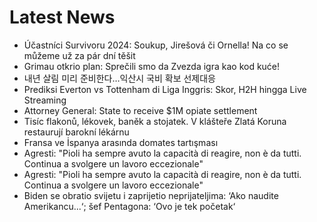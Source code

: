 # Latest News
-  Účastníci Survivoru 2024: Soukup, Jirešová či Ornella! Na co se můžeme už za pár dní těšit
-  Grimau otkrio plan: Sprečili smo da Zvezda igra kao kod kuće!
-  내년 살림 미리 준비한다…익산시 국비 확보 선제대응
-  Prediksi Everton vs Tottenham di Liga Inggris: Skor, H2H hingga Live Streaming
-  Attorney General: State to receive $1M opiate settlement
-  Tisíc flakonů, lékovek, baněk a stojatek. V klášteře Zlatá Koruna restaurují barokní lékárnu
-  Fransa ve İspanya arasında domates tartışması
-  Agresti: "Pioli ha sempre avuto la capacità di reagire, non è da tutti. Continua a svolgere un lavoro eccezionale"
-  Agresti: "Pioli ha sempre avuto la capacità di reagire, non è da tutti. Continua a svolgere un lavoro eccezionale"
-  Biden se obratio svijetu i zaprijetio neprijateljima: ‘Ako naudite Amerikancu...‘; šef Pentagona: ‘Ovo je tek početak‘
